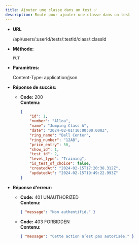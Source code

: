 ```yaml
---
title: Ajouter une classe dans un test ✅
description: Route pour ajouter une classe dans un test
---
```


- **URL**

  /api/users/:userId/tests/:testId/class/:classId

- **Méthode:**

  `PUT`

- **Paramètres:**

  Content-Type: application/json

- **Réponse de succès:**

  - **Code:** 200 <br />
    **Contenu:**
    ```json
    {
        "id": 1,
        "number": "Alloa",
        "name": "Jumping Class A",
        "date": "2024-02-01T10:00:00.000Z",
        "ring_name": "Bell Center",
        "ring_number": "12AB",
        "price_entry": 50,
        "show_id": 1,
        "test_id": 2,
        "level_type": "Training",
        "is_test_of_choice": false,
        "createdAt": "2024-02-15T17:20:38.312Z",
        "updatedAt": "2024-02-15T19:49:22.993Z"
    }

    ```

- **Réponse d'erreur:**

  - **Code:** 401 UNAUTHORIZED <br />
    **Contenu:**
    ```json
    { "message": "Non authentifié." }
    ```

  - **Code:** 403 FORBIDDEN <br />
    **Contenu:**
    ```json
    { "message": "Cette action n’est pas autorisée." }
    ```
